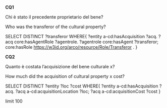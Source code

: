**CQ1**

Chi è stato il precedente proprietario del bene?

Who was the transferor of the cultural property?

SELECT DISTINCT ?transferor WHERE{
?entity a-cd:hasAcquisition ?acq.
?acq core:hasAgentRole ?agentrole.
?agentrole core:hasAgent ?transferor;
core:hasRole <https://w3id.org/arco/resource/Role/Transferor> .
}


**CQ2**

Quanto è costata l’acquisizione del bene culturale x?

How much did the acquisition of cultural property x cost?

SELECT DISTINCT ?entity ?loc ?cost WHERE{
?entity a-cd:hasAcquisition ?acq.
?acq a-cd:acquisitionLocation ?loc;
?acq a-cd:acquisitionCost ?cost
}

limit 100
